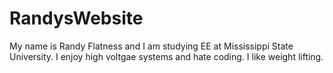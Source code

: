 # RandysWebsite

My name is Randy Flatness and I am studying EE at Mississippi State University. I enjoy high voltgae systems and hate coding. I like weight lifting.